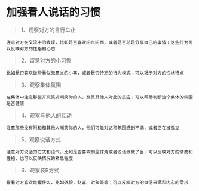 # 加强看人说话的习惯
> 1、观察对方的言行举止
```
注意对方在交流中的表现，比如是否喜欢问东问西，或者是否总是分享自己的事情；这些行为可以反映对方的性格和心态
```
> 2、留意对方的小习惯
```
比如是否喜欢做些看似无意义的小事，或者是否特定的行为模式；可以揭示对方的性格特点
```
> 3、观察集体氛围
```
在集体中注意那些开玩笑式嘲笑你的人，及其其他人对此的反应；可以帮助判断这个集体的氛围是否健康
```
> 4、观察与他人的互动
```
注意那些没有附和和其他人嘲笑你的人，他们可能对这种氛围感到不满，或者正在被孤立
```
> 5、观察说话方式
```
注意对方说话的方式和语气，比如是否喜欢刮歪抹角或者说话直截了当；可以反映对方的情商和性格，也可以反映情况的紧急程度
```
> 6、观察装B方式
```
看看对方喜欢炫耀什么，比如外貌，财富、对象等等；可以反映对方的自信来源和内心的需求
```